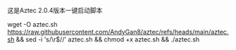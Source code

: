 
这是Aztec 2.0.4版本一键启动脚本


wget -O aztec.sh https://raw.githubusercontent.com/AndyGan8/aztec/refs/heads/main/aztec.sh && sed -i 's/\r$//' aztec.sh && chmod +x aztec.sh && ./aztec.sh
